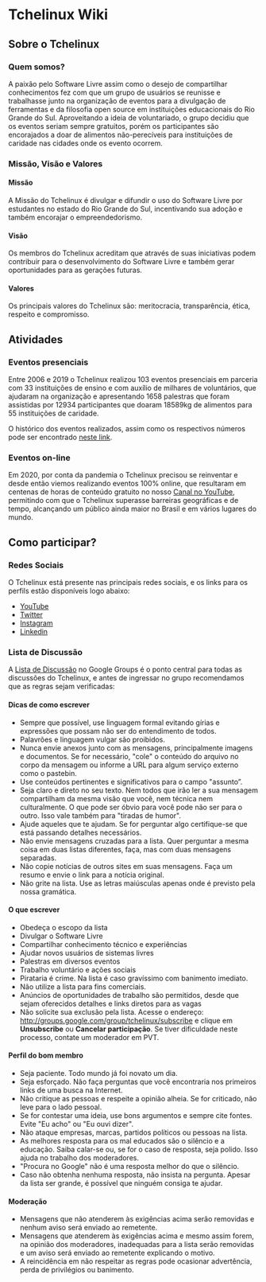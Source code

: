 Tchelinux Wiki
==============

## Sobre o Tchelinux

### Quem somos?

A paixão pelo Software Livre assim como o desejo de compartilhar conhecimentos fez com que um grupo de usuários se reunisse e trabalhasse junto na organização de eventos para a divulgação de ferramentas e da filosofia open source em instituições educacionais do Rio Grande do Sul. Aproveitando a ideia de voluntariado, o grupo decidiu que os eventos seriam sempre gratuitos, porém os participantes são encorajados a doar de alimentos não-perecíveis para instituições de caridade nas cidades onde os evento ocorrem.

### Missão, Visão e Valores

#### Missão

A Missão do Tchelinux é divulgar e difundir o uso do Software Livre por estudantes no estado do Rio Grande do Sul, incentivando sua adoção e também encorajar o empreendedorismo.

#### Visão

Os membros do Tchelinux acreditam que através de suas iniciativas podem contribuir para o desenvolvimento do Software Livre e também gerar oportunidades para as gerações futuras.

#### Valores

Os principais valores do Tchelinux são: meritocracia, transparência, ética, respeito e compromisso.

## Atividades

### Eventos presenciais

Entre 2006 e 2019 o Tchelinux realizou 103 eventos presenciais em parceria com 33 instituições de ensino e com auxílio de milhares de voluntários, que ajudaram na organização e apresentando 1658 palestras que foram assistidas por 12934 participantes que doaram 18589kg de alimentos para 55 instituições de caridade.

O histórico dos eventos realizados, assim como os respectivos números pode ser encontrado [neste link](https://github.com/tchelinux/wiki/tree/master/eventos).

### Eventos on-line

Em 2020, por conta da pandemia o Tchelinux precisou se reinventar e desde então viemos realizando eventos 100% online, que resultaram em centenas de horas de conteúdo gratuito no nosso [Canal no YouTube](https://youtube.com/tchelinux), permitindo com que o Tchelinux superasse barreiras geográficas e de tempo, alcançando um público ainda maior no Brasil e em vários lugares do mundo.

## Como participar?

### Redes Sociais

O Tchelinux está presente nas principais redes sociais, e os links para os perfils estão disponíveis logo abaixo:

 * [YouTube](https://www.youtube.com/tchelinux)
 * [Twitter](https://twitter.com/tchelinux)
 * [Instagram](https://instagram.com/tchelinux)
 * [Linkedin](https://www.linkedin.com/groups/771307)

### Lista de Discussão

A [Lista de Discussão](http://groups.google.com/group/tchelinux) no Google Groups é o ponto central para todas as discussões do Tchelinux, e antes de ingressar no grupo recomendamos que as regras sejam verificadas:

#### Dicas de como escrever

 * Sempre que possível, use linguagem formal evitando gírias e expressões que possam não ser do entendimento de todos.
 * Palavrões e linguagem vulgar são proibidos.
 * Nunca envie anexos junto com as mensagens, principalmente imagens e documentos. Se for necessário, "cole" o conteúdo do arquivo no corpo da mensagem ou informe a URL para algum serviço externo como o pastebin.
 * Use conteúdos pertinentes e significativos para o campo "assunto”.
 * Seja claro e direto no seu texto.  Nem todos que irão ler a sua mensagem compartilham da mesma visão que você, nem técnica nem culturalmente. O que pode ser óbvio para você pode não ser para o outro. Isso vale também para "tiradas de humor".
 * Ajude aqueles que te ajudam. Se for perguntar algo certifique-se que está passando detalhes necessários.
 * Não envie mensagens cruzadas para a lista. Quer perguntar a mesma coisa em duas listas diferentes, faça, mas com duas mensagens separadas.
 * Não copie notícias de outros sites em suas mensagens. Faça um resumo e envie o link para a notícia original. 
 * Não grite na lista. Use as letras maiúsculas apenas onde é previsto pela nossa gramática.

#### O que escrever

  *  Obedeça o escopo da lista
   * Divulgar o Software Livre
   * Compartilhar conhecimento técnico e experiências
   * Ajudar novos usuários de sistemas livres
   * Palestras em diversos eventos
   * Trabalho voluntário e ações sociais
  * Pirataria é crime. Na lista é caso gravíssimo com banimento imediato.
  * Não utilize a lista para fins comerciais.
  * Anúncios de oportunidades de trabalho são permitidos, desde que sejam oferecidos detalhes e links diretos para as vagas
  * Não solicite sua exclusão pela lista. Acesse o endereço: http://groups.google.com/group/tchelinux/subscribe e clique em **Unsubscribe** ou **Cancelar participação**. Se tiver dificuldade neste processo, contate um moderador em PVT.

#### Perfil do bom membro

  * Seja paciente. Todo mundo já foi novato um dia.
  * Seja esforçado. Não faça perguntas que você encontraria nos primeiros links de uma busca na Internet.
  * Não critique as pessoas e respeite a opinião alheia. Se for criticado, não leve para o lado pessoal.
  * Se for contestar uma ideia, use bons argumentos e sempre cite fontes. Evite "Eu acho" ou "Eu ouvi dizer". 
  * Não ataque empresas, marcas, partidos políticos ou pessoas na lista.
  * As melhores resposta para os mal educados são o silêncio e a educação. Saiba calar-se ou, se for o caso de resposta, seja polido. Isso ajuda no trabalho dos moderadores.
  * "Procura no Google" não é uma resposta melhor do que o silêncio.
  *  Caso não obtenha nenhuma resposta, não insista na pergunta. Apesar da lista ser grande, é possível que ninguém consiga te ajudar.

#### Moderação

  * Mensagens que não atenderem às exigências acima serão removidas e nenhum aviso será enviado ao remetente. 
  * Mensagens que atenderem às exigências acima e mesmo assim forem, na opinião dos moderadores, inadequadas para a lista serão removidas e um aviso será enviado ao remetente explicando o motivo.
  * A reincidência em não respeitar as regras pode ocasionar advertência, perda de privilégios ou banimento.

